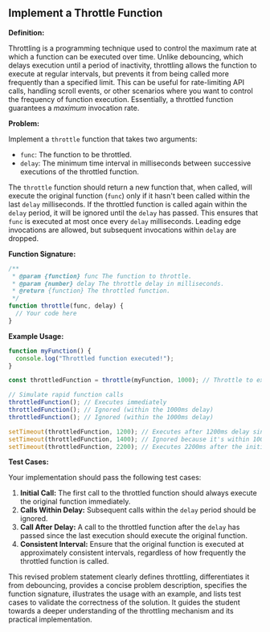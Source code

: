 ## Implement a Throttle Function

**Definition:**

Throttling is a programming technique used to control the maximum rate at which a function can be executed over time. Unlike debouncing, which delays execution until a period of inactivity, throttling allows the function to execute at regular intervals, but prevents it from being called more frequently than a specified limit. This can be useful for rate-limiting API calls, handling scroll events, or other scenarios where you want to control the frequency of function execution. Essentially, a throttled function guarantees a _maximum_ invocation rate.

**Problem:**

Implement a `throttle` function that takes two arguments:

- `func`: The function to be throttled.
- `delay`: The minimum time interval in milliseconds between successive executions of the throttled function.

The `throttle` function should return a new function that, when called, will execute the original function (`func`) only if it hasn't been called within the last `delay` milliseconds. If the throttled function is called again within the `delay` period, it will be ignored until the `delay` has passed. This ensures that `func` is executed at most once every `delay` milliseconds. Leading edge invocations are allowed, but subsequent invocations within `delay` are dropped.

**Function Signature:**

```javascript
/**
 * @param {function} func The function to throttle.
 * @param {number} delay The throttle delay in milliseconds.
 * @return {function} The throttled function.
 */
function throttle(func, delay) {
  // Your code here
}
```

**Example Usage:**

```javascript
function myFunction() {
  console.log("Throttled function executed!");
}

const throttledFunction = throttle(myFunction, 1000); // Throttle to execute at most once per second

// Simulate rapid function calls
throttledFunction(); // Executes immediately
throttledFunction(); // Ignored (within the 1000ms delay)
throttledFunction(); // Ignored (within the 1000ms delay)

setTimeout(throttledFunction, 1200); // Executes after 1200ms delay since the first call
setTimeout(throttledFunction, 1400); // Ignored because it's within 1000ms of previous exec
setTimeout(throttledFunction, 2200); // Executes 2200ms after the initial call
```

**Test Cases:**

Your implementation should pass the following test cases:

1. **Initial Call:** The first call to the throttled function should always execute the original function immediately.
2. **Calls Within Delay:** Subsequent calls within the `delay` period should be ignored.
3. **Call After Delay:** A call to the throttled function after the `delay` has passed since the last execution should execute the original function.
4. **Consistent Interval:** Ensure that the original function is executed at approximately consistent intervals, regardless of how frequently the throttled function is called.

This revised problem statement clearly defines throttling, differentiates it from debouncing, provides a concise problem description, specifies the function signature, illustrates the usage with an example, and lists test cases to validate the correctness of the solution. It guides the student towards a deeper understanding of the throttling mechanism and its practical implementation.
